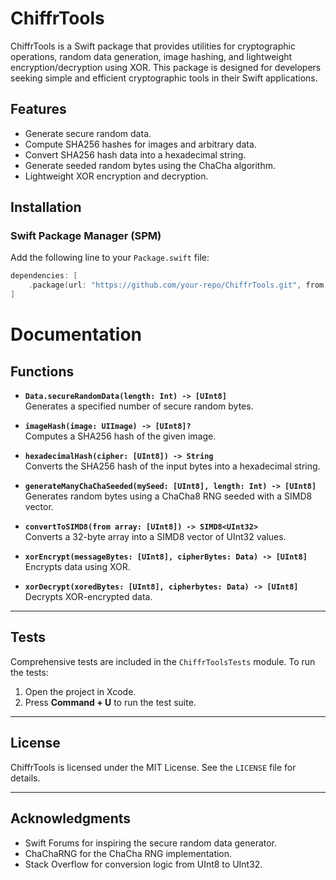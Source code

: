 # ChiffrTools

ChiffrTools is a Swift package that provides utilities for cryptographic operations, random data generation, image hashing, and lightweight encryption/decryption using XOR. This package is designed for developers seeking simple and efficient cryptographic tools in their Swift applications.

## Features

- Generate secure random data.
- Compute SHA256 hashes for images and arbitrary data.
- Convert SHA256 hash data into a hexadecimal string.
- Generate seeded random bytes using the ChaCha algorithm.
- Lightweight XOR encryption and decryption.

## Installation

### Swift Package Manager (SPM)

Add the following line to your `Package.swift` file:

```swift
dependencies: [
    .package(url: "https://github.com/your-repo/ChiffrTools.git", from: "1.0.0")
]
```

# Documentation

## Functions

- **`Data.secureRandomData(length: Int) -> [UInt8]`**  
  Generates a specified number of secure random bytes.

- **`imageHash(image: UIImage) -> [UInt8]?`**  
  Computes a SHA256 hash of the given image.

- **`hexadecimalHash(cipher: [UInt8]) -> String`**  
  Converts the SHA256 hash of the input bytes into a hexadecimal string.

- **`generateManyChaChaSeeded(mySeed: [UInt8], length: Int) -> [UInt8]`**  
  Generates random bytes using a ChaCha8 RNG seeded with a SIMD8 vector.

- **`convertToSIMD8(from array: [UInt8]) -> SIMD8<UInt32>`**  
  Converts a 32-byte array into a SIMD8 vector of UInt32 values.

- **`xorEncrypt(messageBytes: [UInt8], cipherBytes: Data) -> [UInt8]`**  
  Encrypts data using XOR.

- **`xorDecrypt(xoredBytes: [UInt8], cipherbytes: Data) -> [UInt8]`**  
  Decrypts XOR-encrypted data.

---

## Tests

Comprehensive tests are included in the `ChiffrToolsTests` module. To run the tests:

1. Open the project in Xcode.  
2. Press **Command + U** to run the test suite.
 
___

## License

ChiffrTools is licensed under the MIT License. See the `LICENSE` file for details.

---

## Acknowledgments

- Swift Forums for inspiring the secure random data generator.  
- ChaChaRNG for the ChaCha RNG implementation.  
- Stack Overflow for conversion logic from UInt8 to UInt32.

